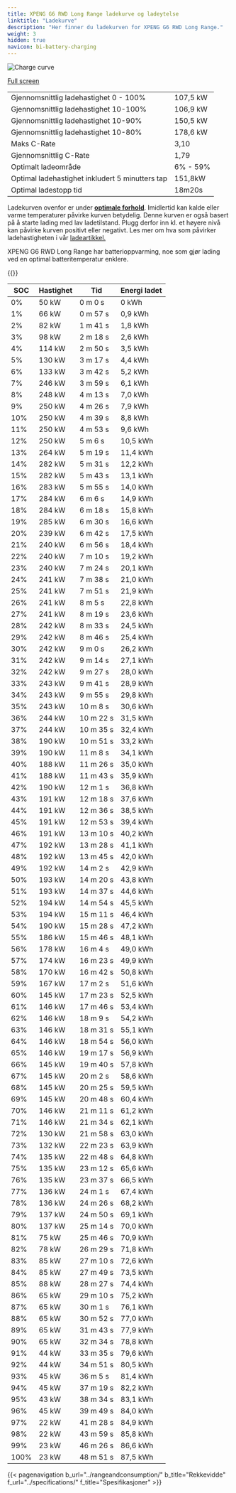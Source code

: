 ```yaml
---
title: XPENG G6 RWD Long Range ladekurve og ladeytelse
linktitle: "Ladekurve"
description: "Her finner du ladekurven for XPENG G6 RWD Long Range."
weight: 3
hidden: true
navicon: bi-battery-charging
---
```

<!-- markdownlint-disable MD033 -->
<img src="/images/models/xpeng/g6/g6_rwd_long_range/chargingcurve.svg" alt="Charge curve" class="img-fluid">

[Full screen](/images/models/xpeng/g6/g6_rwd_long_range/chargingcurve.svg)


<table class="table table-striped border">
<tbody>
<tr>
<td>Gjennomsnittlig ladehastighet 0 - 100%</td><td>107,5 kW</td>
</tr>
<tr>
<td>Gjennomsnittlig ladehastighet 10-100%</td><td>106,9 kW</td>
</tr>
<tr>
<td>Gjennomsnittlig ladehastighet 10-90%</td><td>150,5 kW</td>
</tr>
<tr>
<td>Gjennomsnittlig ladehastighet 10-80%</td><td>178,6 kW</td>
</tr>
<tr>
<td>Maks C-Rate</td><td>3,10</td>
</tr>
<tr>
<td>Gjennomsnittlig C-Rate</td><td>1,79</td>
</tr>
<tr>
<td>Optimalt ladeområde</td><td>6% - 59%</td>
</tr>
<tr>
<td>Optimal ladehastighet inkludert 5 minutters tap</td><td>151,8kW</td>
</tr>
<tr>
<td>Optimal ladestopp tid</td><td>18m20s</td>
</tr>
</tbody>
</table>


Ladekurven ovenfor er under **[optimale forhold](../../../../../technology/battery/charging/#temperatur)**. Imidlertid kan kalde eller varme temperaturer påvirke kurven betydelig. Denne kurven er også basert på å starte lading med lav ladetilstand. Plugg derfor inn kl. et høyere nivå kan påvirke kurven positivt eller negativt. Les mer om hva som påvirker ladehastigheten i vår [ladeartikkel.](../../../../../technology/battery/charging/)


XPENG G6 RWD Long Range har batterioppvarming, noe som gjør lading ved en optimal batteritemperatur enklere.


{{<evkxdisplayaddarticle />}}
<table class="table table-striped border">
<thead>
<tr><th>SOC</th><th>Hastighet</th><th>Tid</th><th>Energi ladet</th></tr>
</thead>
<tbody>
<tr>
<td>0%</td><td>50 kW</td><td> 0 m 0 s </td><td>0 kWh </td>
</tr>
<tr>
<td>1%</td><td>66 kW</td><td> 0 m 57 s </td><td>0,9 kWh </td>
</tr>
<tr>
<td>2%</td><td>82 kW</td><td> 1 m 41 s </td><td>1,8 kWh </td>
</tr>
<tr>
<td>3%</td><td>98 kW</td><td> 2 m 18 s </td><td>2,6 kWh </td>
</tr>
<tr>
<td>4%</td><td>114 kW</td><td> 2 m 50 s </td><td>3,5 kWh </td>
</tr>
<tr>
<td>5%</td><td>130 kW</td><td> 3 m 17 s </td><td>4,4 kWh </td>
</tr>
<tr>
<td>6%</td><td>133 kW</td><td> 3 m 42 s </td><td>5,2 kWh </td>
</tr>
<tr>
<td>7%</td><td>246 kW</td><td> 3 m 59 s </td><td>6,1 kWh </td>
</tr>
<tr>
<td>8%</td><td>248 kW</td><td> 4 m 13 s </td><td>7,0 kWh </td>
</tr>
<tr>
<td>9%</td><td>250 kW</td><td> 4 m 26 s </td><td>7,9 kWh </td>
</tr>
<tr>
<td>10%</td><td>250 kW</td><td> 4 m 39 s </td><td>8,8 kWh </td>
</tr>
<tr>
<td>11%</td><td>250 kW</td><td> 4 m 53 s </td><td>9,6 kWh </td>
</tr>
<tr>
<td>12%</td><td>250 kW</td><td> 5 m 6 s </td><td>10,5 kWh </td>
</tr>
<tr>
<td>13%</td><td>264 kW</td><td> 5 m 19 s </td><td>11,4 kWh </td>
</tr>
<tr>
<td>14%</td><td>282 kW</td><td> 5 m 31 s </td><td>12,2 kWh </td>
</tr>
<tr>
<td>15%</td><td>282 kW</td><td> 5 m 43 s </td><td>13,1 kWh </td>
</tr>
<tr>
<td>16%</td><td>283 kW</td><td> 5 m 55 s </td><td>14,0 kWh </td>
</tr>
<tr>
<td>17%</td><td>284 kW</td><td> 6 m 6 s </td><td>14,9 kWh </td>
</tr>
<tr>
<td>18%</td><td>284 kW</td><td> 6 m 18 s </td><td>15,8 kWh </td>
</tr>
<tr>
<td>19%</td><td>285 kW</td><td> 6 m 30 s </td><td>16,6 kWh </td>
</tr>
<tr>
<td>20%</td><td>239 kW</td><td> 6 m 42 s </td><td>17,5 kWh </td>
</tr>
<tr>
<td>21%</td><td>240 kW</td><td> 6 m 56 s </td><td>18,4 kWh </td>
</tr>
<tr>
<td>22%</td><td>240 kW</td><td> 7 m 10 s </td><td>19,2 kWh </td>
</tr>
<tr>
<td>23%</td><td>240 kW</td><td> 7 m 24 s </td><td>20,1 kWh </td>
</tr>
<tr>
<td>24%</td><td>241 kW</td><td> 7 m 38 s </td><td>21,0 kWh </td>
</tr>
<tr>
<td>25%</td><td>241 kW</td><td> 7 m 51 s </td><td>21,9 kWh </td>
</tr>
<tr>
<td>26%</td><td>241 kW</td><td> 8 m 5 s </td><td>22,8 kWh </td>
</tr>
<tr>
<td>27%</td><td>241 kW</td><td> 8 m 19 s </td><td>23,6 kWh </td>
</tr>
<tr>
<td>28%</td><td>242 kW</td><td> 8 m 33 s </td><td>24,5 kWh </td>
</tr>
<tr>
<td>29%</td><td>242 kW</td><td> 8 m 46 s </td><td>25,4 kWh </td>
</tr>
<tr>
<td>30%</td><td>242 kW</td><td> 9 m 0 s </td><td>26,2 kWh </td>
</tr>
<tr>
<td>31%</td><td>242 kW</td><td> 9 m 14 s </td><td>27,1 kWh </td>
</tr>
<tr>
<td>32%</td><td>242 kW</td><td> 9 m 27 s </td><td>28,0 kWh </td>
</tr>
<tr>
<td>33%</td><td>243 kW</td><td> 9 m 41 s </td><td>28,9 kWh </td>
</tr>
<tr>
<td>34%</td><td>243 kW</td><td> 9 m 55 s </td><td>29,8 kWh </td>
</tr>
<tr>
<td>35%</td><td>243 kW</td><td> 10 m 8 s </td><td>30,6 kWh </td>
</tr>
<tr>
<td>36%</td><td>244 kW</td><td> 10 m 22 s </td><td>31,5 kWh </td>
</tr>
<tr>
<td>37%</td><td>244 kW</td><td> 10 m 35 s </td><td>32,4 kWh </td>
</tr>
<tr>
<td>38%</td><td>190 kW</td><td> 10 m 51 s </td><td>33,2 kWh </td>
</tr>
<tr>
<td>39%</td><td>190 kW</td><td> 11 m 8 s </td><td>34,1 kWh </td>
</tr>
<tr>
<td>40%</td><td>188 kW</td><td> 11 m 26 s </td><td>35,0 kWh </td>
</tr>
<tr>
<td>41%</td><td>188 kW</td><td> 11 m 43 s </td><td>35,9 kWh </td>
</tr>
<tr>
<td>42%</td><td>190 kW</td><td> 12 m 1 s </td><td>36,8 kWh </td>
</tr>
<tr>
<td>43%</td><td>191 kW</td><td> 12 m 18 s </td><td>37,6 kWh </td>
</tr>
<tr>
<td>44%</td><td>191 kW</td><td> 12 m 36 s </td><td>38,5 kWh </td>
</tr>
<tr>
<td>45%</td><td>191 kW</td><td> 12 m 53 s </td><td>39,4 kWh </td>
</tr>
<tr>
<td>46%</td><td>191 kW</td><td> 13 m 10 s </td><td>40,2 kWh </td>
</tr>
<tr>
<td>47%</td><td>192 kW</td><td> 13 m 28 s </td><td>41,1 kWh </td>
</tr>
<tr>
<td>48%</td><td>192 kW</td><td> 13 m 45 s </td><td>42,0 kWh </td>
</tr>
<tr>
<td>49%</td><td>192 kW</td><td> 14 m 2 s </td><td>42,9 kWh </td>
</tr>
<tr>
<td>50%</td><td>193 kW</td><td> 14 m 20 s </td><td>43,8 kWh </td>
</tr>
<tr>
<td>51%</td><td>193 kW</td><td> 14 m 37 s </td><td>44,6 kWh </td>
</tr>
<tr>
<td>52%</td><td>194 kW</td><td> 14 m 54 s </td><td>45,5 kWh </td>
</tr>
<tr>
<td>53%</td><td>194 kW</td><td> 15 m 11 s </td><td>46,4 kWh </td>
</tr>
<tr>
<td>54%</td><td>190 kW</td><td> 15 m 28 s </td><td>47,2 kWh </td>
</tr>
<tr>
<td>55%</td><td>186 kW</td><td> 15 m 46 s </td><td>48,1 kWh </td>
</tr>
<tr>
<td>56%</td><td>178 kW</td><td> 16 m 4 s </td><td>49,0 kWh </td>
</tr>
<tr>
<td>57%</td><td>174 kW</td><td> 16 m 23 s </td><td>49,9 kWh </td>
</tr>
<tr>
<td>58%</td><td>170 kW</td><td> 16 m 42 s </td><td>50,8 kWh </td>
</tr>
<tr>
<td>59%</td><td>167 kW</td><td> 17 m 2 s </td><td>51,6 kWh </td>
</tr>
<tr>
<td>60%</td><td>145 kW</td><td> 17 m 23 s </td><td>52,5 kWh </td>
</tr>
<tr>
<td>61%</td><td>146 kW</td><td> 17 m 46 s </td><td>53,4 kWh </td>
</tr>
<tr>
<td>62%</td><td>146 kW</td><td> 18 m 9 s </td><td>54,2 kWh </td>
</tr>
<tr>
<td>63%</td><td>146 kW</td><td> 18 m 31 s </td><td>55,1 kWh </td>
</tr>
<tr>
<td>64%</td><td>146 kW</td><td> 18 m 54 s </td><td>56,0 kWh </td>
</tr>
<tr>
<td>65%</td><td>146 kW</td><td> 19 m 17 s </td><td>56,9 kWh </td>
</tr>
<tr>
<td>66%</td><td>145 kW</td><td> 19 m 40 s </td><td>57,8 kWh </td>
</tr>
<tr>
<td>67%</td><td>145 kW</td><td> 20 m 2 s </td><td>58,6 kWh </td>
</tr>
<tr>
<td>68%</td><td>145 kW</td><td> 20 m 25 s </td><td>59,5 kWh </td>
</tr>
<tr>
<td>69%</td><td>145 kW</td><td> 20 m 48 s </td><td>60,4 kWh </td>
</tr>
<tr>
<td>70%</td><td>146 kW</td><td> 21 m 11 s </td><td>61,2 kWh </td>
</tr>
<tr>
<td>71%</td><td>146 kW</td><td> 21 m 34 s </td><td>62,1 kWh </td>
</tr>
<tr>
<td>72%</td><td>130 kW</td><td> 21 m 58 s </td><td>63,0 kWh </td>
</tr>
<tr>
<td>73%</td><td>132 kW</td><td> 22 m 23 s </td><td>63,9 kWh </td>
</tr>
<tr>
<td>74%</td><td>135 kW</td><td> 22 m 48 s </td><td>64,8 kWh </td>
</tr>
<tr>
<td>75%</td><td>135 kW</td><td> 23 m 12 s </td><td>65,6 kWh </td>
</tr>
<tr>
<td>76%</td><td>135 kW</td><td> 23 m 37 s </td><td>66,5 kWh </td>
</tr>
<tr>
<td>77%</td><td>136 kW</td><td> 24 m 1 s </td><td>67,4 kWh </td>
</tr>
<tr>
<td>78%</td><td>136 kW</td><td> 24 m 26 s </td><td>68,2 kWh </td>
</tr>
<tr>
<td>79%</td><td>137 kW</td><td> 24 m 50 s </td><td>69,1 kWh </td>
</tr>
<tr>
<td>80%</td><td>137 kW</td><td> 25 m 14 s </td><td>70,0 kWh </td>
</tr>
<tr>
<td>81%</td><td>75 kW</td><td> 25 m 46 s </td><td>70,9 kWh </td>
</tr>
<tr>
<td>82%</td><td>78 kW</td><td> 26 m 29 s </td><td>71,8 kWh </td>
</tr>
<tr>
<td>83%</td><td>85 kW</td><td> 27 m 10 s </td><td>72,6 kWh </td>
</tr>
<tr>
<td>84%</td><td>85 kW</td><td> 27 m 49 s </td><td>73,5 kWh </td>
</tr>
<tr>
<td>85%</td><td>88 kW</td><td> 28 m 27 s </td><td>74,4 kWh </td>
</tr>
<tr>
<td>86%</td><td>65 kW</td><td> 29 m 10 s </td><td>75,2 kWh </td>
</tr>
<tr>
<td>87%</td><td>65 kW</td><td> 30 m 1 s </td><td>76,1 kWh </td>
</tr>
<tr>
<td>88%</td><td>65 kW</td><td> 30 m 52 s </td><td>77,0 kWh </td>
</tr>
<tr>
<td>89%</td><td>65 kW</td><td> 31 m 43 s </td><td>77,9 kWh </td>
</tr>
<tr>
<td>90%</td><td>65 kW</td><td> 32 m 34 s </td><td>78,8 kWh </td>
</tr>
<tr>
<td>91%</td><td>44 kW</td><td> 33 m 35 s </td><td>79,6 kWh </td>
</tr>
<tr>
<td>92%</td><td>44 kW</td><td> 34 m 51 s </td><td>80,5 kWh </td>
</tr>
<tr>
<td>93%</td><td>45 kW</td><td> 36 m 5 s </td><td>81,4 kWh </td>
</tr>
<tr>
<td>94%</td><td>45 kW</td><td> 37 m 19 s </td><td>82,2 kWh </td>
</tr>
<tr>
<td>95%</td><td>43 kW</td><td> 38 m 34 s </td><td>83,1 kWh </td>
</tr>
<tr>
<td>96%</td><td>45 kW</td><td> 39 m 49 s </td><td>84,0 kWh </td>
</tr>
<tr>
<td>97%</td><td>22 kW</td><td> 41 m 28 s </td><td>84,9 kWh </td>
</tr>
<tr>
<td>98%</td><td>22 kW</td><td> 43 m 59 s </td><td>85,8 kWh </td>
</tr>
<tr>
<td>99%</td><td>23 kW</td><td> 46 m 26 s </td><td>86,6 kWh </td>
</tr>
<tr>
<td>100%</td><td>23 kW</td><td> 48 m 51 s </td><td>87,5 kWh </td>
</tr>
</tbody>
</table>


{{< pagenavigation b_url="../rangeandconsumption/" b_title="Rekkevidde" f_url="../specifications/" f_title="Spesifikasjoner" >}}

